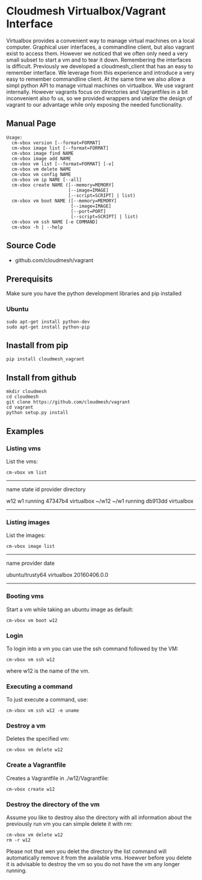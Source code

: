 Cloudmesh Virtualbox/Vagrant Interface
======================================

Virtualbox provides a convenient way to manage virtual machines on a
local computer. Graphical user interfaces, a commandline client, but
also vagrant exist to access them. However we noticed that we often only
need a very small subset to start a vm and to tear it down. Remembering
the interfaces is difficult. Previously we developed a cloudmesh\_client
that has an easy to remember interface. We leverage from this experience
and introduce a very easy to remember commandline client. At the same
time we also allow a simpl python API to manage virtual machines on
virtualbox. We use vagrant internally. However vagrants focus on
directories and Vagrantfiles in a bit inconvenient also fo us, so we
provided wrappers and utelize the design of vagrant to our advantage
while only exposing the needed functionality.

Manual Page
-----------

    Usage:
      cm-vbox version [--format=FORMAT]
      cm-vbox image list [--format=FORMAT]
      cm-vbox image find NAME
      cm-vbox image add NAME
      cm-vbox vm list [--format=FORMAT] [-v]
      cm-vbox vm delete NAME
      cm-vbox vm config NAME
      cm-vbox vm ip NAME [--all]
      cm-vbox create NAME ([--memory=MEMORY]
                           [--image=IMAGE]
                           [--script=SCRIPT] | list)
      cm-vbox vm boot NAME ([--memory=MEMORY]
                            [--image=IMAGE]
                            [--port=PORT]
                            [--script=SCRIPT] | list)
      cm-vbox vm ssh NAME [-e COMMAND]
      cm-vbox -h | --help

Source Code
-----------

-   github.com/cloudmesh/vagrant

Prerequisits
------------

Make sure you have the python development libraries and pip installed

### Ubuntu

    sudo apt-get install python-dev
    sudo apt-get install python-pip

Inastall from pip
-----------------

    pip install cloudmesh_vagrant

Install from github
-------------------

    mkdir cloudmesh
    cd cloudmesh
    git clone https://github.com/cloudmesh/vagrant
    cd vagrant
    python setup.py install

Examples
--------

### Listing vms

List the vms:

    cm-vbox vm list

  ------ --------- --------- ------------ ----------------------
  name   state     id        provider     directory

  w12 w1 running   47347b4   virtualbox   \~/w12 \~/w1
         running   db913dd   virtualbox   
  ------ --------- --------- ------------ ----------------------

### Listing images

List the images:

    cm-vbox image list

  ----------------- ------------ --------------
  name              provider     date

  ubuntu/trusty64   virtualbox   20160406.0.0
  ----------------- ------------ --------------

### Booting vms

Start a vm while taking an ubuntu image as default:

    cm-vbox vm boot w12

### Login

To login into a vm you can use the ssh command followed by the VM:

    cm-vbox vm ssh w12

where w12 is the name of the vm.

### Executing a command

To just execute a command, use:

    cm-vbox vm ssh w12 -e uname

### Destroy a vm

Deletes the specified vm:

    cm-vbox vm delete w12

### Create a Vagrantfile

Creates a Vagrantfile in ./w12/Vagrantfile:

    cm-vbox create w12

### Destroy the directory of the vm

Assume you like to destroy also the directory with all information about
the previously run vm you can simple delete it with rm:

    cm-vbox vm delete w12
    rm -r w12

Please not that wen you delet the directory the list command will
automatically remove it from the available vms. Hoewver before you
delete it is advisable to destroy the vm so you do not have the vm any
longer running.
